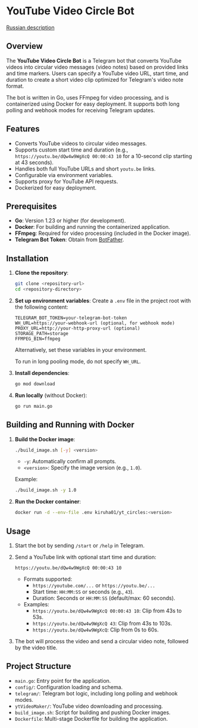 # YouTube Video Circle Bot

[Russian description](./README.RU.md)

## Overview

The **YouTube Video Circle Bot** is a Telegram bot that converts YouTube videos into circular video messages (video notes) based on provided links and time markers. Users can specify a YouTube video URL, start time, and duration to create a short video clip optimized for Telegram's video note format.

The bot is written in Go, uses FFmpeg for video processing, and is containerized using Docker for easy deployment. It supports both long polling and webhook modes for receiving Telegram updates.

## Features

- Converts YouTube videos to circular video messages.
- Supports custom start time and duration (e.g., `https://youtu.be/dQw4w9WgXcQ 00:00:43 10` for a 10-second clip starting at 43 seconds).
- Handles both full YouTube URLs and short `youtu.be` links.
- Configurable via environment variables.
- Supports proxy for YouTube API requests.
- Dockerized for easy deployment.

## Prerequisites

- **Go**: Version 1.23 or higher (for development).
- **Docker**: For building and running the containerized application.
- **FFmpeg**: Required for video processing (included in the Docker image).
- **Telegram Bot Token**: Obtain from [BotFather](https://t.me/BotFather).

## Installation

1. **Clone the repository**:
   ```bash
   git clone <repository-url>
   cd <repository-directory>
   ```

2. **Set up environment variables**:
   Create a `.env` file in the project root with the following content:
   ```
   TELEGRAM_BOT_TOKEN=your-telegram-bot-token
   WH_URL=https://your-webhook-url (optional, for webhook mode)
   PROXY_URL=http://your-http-proxy-url (optional)
   STORAGE_PATH=storage
   FFMPEG_BIN=ffmpeg
   ```
   Alternatively, set these variables in your environment.

   To run in long pooling mode, do not specify `WH_URL`. 

3. **Install dependencies**:
   ```bash
   go mod download
   ```

4. **Run locally** (without Docker):
   ```bash
   go run main.go
   ```

## Building and Running with Docker

1. **Build the Docker image**:
   ```bash
   ./build_image.sh [-y] <version>
   ```
   - `-y`: Automatically confirm all prompts.
   - `<version>`: Specify the image version (e.g., `1.0`).

   Example:
   ```bash
   ./build_image.sh -y 1.0
   ```

2. **Run the Docker container**:
   ```bash
   docker run -d --env-file .env kiruha01/yt_circles:<version>
   ```

## Usage

1. Start the bot by sending `/start` or `/help` in Telegram.
2. Send a YouTube link with optional start time and duration:
   ```
   https://youtu.be/dQw4w9WgXcQ 00:00:43 10
   ```
   - Formats supported:
     - `https://youtube.com/...` or `https://youtu.be/...`
     - Start time: `HH:MM:SS` or seconds (e.g., `43`).
     - Duration: Seconds or `HH:MM:SS` (default/max: 60 seconds).
   - Examples:
     - `https://youtu.be/dQw4w9WgXcQ 00:00:43 10`: Clip from 43s to 53s.
     - `https://youtu.be/dQw4w9WgXcQ 43`: Clip from 43s to 103s.
     - `https://youtu.be/dQw4w9WgXcQ`: Clip from 0s to 60s.

3. The bot will process the video and send a circular video note, followed by the video title.

## Project Structure

- `main.go`: Entry point for the application.
- `config/`: Configuration loading and schema.
- `telegram/`: Telegram bot logic, including long polling and webhook modes.
- `ytVideoMaker/`: YouTube video downloading and processing.
- `build_image.sh`: Script for building and pushing Docker images.
- `Dockerfile`: Multi-stage Dockerfile for building the application.
